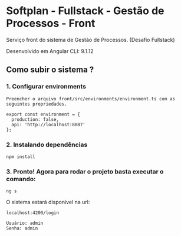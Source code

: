 # Softplan - Fullstack - Gestão de Processos - Front

Serviço front do sistema de Gestão de Processos. (Desafio Fullstack)

Desenvolvido em Angular CLI: 9.1.12

## Como subir o sistema ?

### 1. Configurar environments

    Preencher o arquivo front/src/environments/environment.ts com as seguintes propriedades.
    
    export const environment = {
      production: false,
      api: 'http://localhost:8087'
    };
    
### 2. Instalando dependências
       
    npm install

### 3. Pronto! Agora para rodar o projeto basta executar o comando:
       
    ng s

O sistema estará disponível na url:

    localhost:4200/login
    
    Usuário: admin
    Senha: admin
